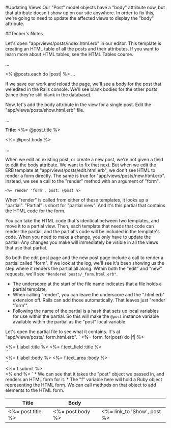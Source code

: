 #Updating Views
Our "Post" model objects have a "body" attribute now, but that attribute doesn't show up on our site anywhere.
In order to fix this, we're going to need to update the affected views to display the "body" attribute.

##Techer's Notes


Let's open "app/views/posts/index.html.erb" in our editor. This template is creating an HTML table of all the posts and their attributes. If you want to learn more about HTML tables, see the HTML Tables course.

...
<table>
  <thead>
    <tr>
      <th>Title</th>
      <th>Body</th> <!--Add header here-->
      <th colspan="3"></th>
    </tr>
  </thead>

  <tbody>
    <!-- Process each post -->
    <% @posts.each do |post| %>
      <tr>
        <!-- The current post's title -->
        <td><%= post.title %></td>
        <!-- Add body attribute here -->
        <td><%= post.body %></td>
        <td><%= link_to 'Show', post %></td>
...

If we save our work and reload the page, we'll see a body for the post that we edited in the Rails console.
We'll see blank bodies for the other posts (since they're still blank in the database).

Now, let's add the body attribute in the view for a single post.
Edit the "app/views/posts/show.html.erb" file.

...
<!-- Existing post title code here -->
<p>
  <strong>Title:</strong>
  <%= @post.title %>
</p>

<!-- Add a new HTML paragraph tag... -->
<p>
  <!-- With the post body embedded inside. -->
  <%= @post.body %>
</p>
...

When we edit an existing post, or create a new post, we're not given a field to edit the body attribute.
We want to fix that next.
But when we edit the ERB template at "app/views/posts/edit.html.erb", we don't see HTML to render a form directly.
The same is true for "app/views/posts/new.html.erb".
Instead, we see a call to the "render" method with an argument of "form".

`<%= render 'form', post: @post %>`

When "render" is called from either of these templates, it looks up a "partial".
"Partial" is short for "partial view".
And it's this partial that contains the HTML code for the form.

You can take the HTML code that's identical between two templates, and move it to a partial view.
Then, each template that needs that code can render the partial, and the partial's code will be included in the template's code.
When you need to make a change, you only have to update the partial.
Any changes you make will immediately be visible in all the views that use that partial.

So both the edit post page and the new post page include a call to render a partial called "form". If we look at the log, we'll see it's been showing us the step where it renders the partial all along. Within both the "edit" and "new" requests, we'll see `"Rendered posts/_form.html.erb"`.

   * The underscore at the start of the file name indicates that a file holds a partial template.
   * When calling "render", you can leave the underscore and the ".html.erb" extension off.
   Rails can add those automatically.
   That leaves just "render 'form'".
   * Following the name of the partial is a hash that sets up local variables for use within the partial.
   So this will make the `@post` instance variable available within the partial as the "post" local variable.

Let's open the partial file to see what it contains.
It's at "app/views/posts/_form.html.erb".
`
<%= form_for(post) do |f| %>
  <!-- Trimming error display code -->
  <!-- Existing title field -->
  <div class="field">
    <%= f.label :title %>
    <%= f.text_field :title %>
  </div>
``
  <!-- Create a new div element to hold body -->
  <div class="field">
    <!-- The label that appears next to field -->
    <%= f.label :body %>
    <!-- The field itself -->
    <!-- Using text_area instead of text_field
    <!-- makes it bigger -->
    <%= f.text_area :body %>
  </div>
``
  <div class="actions">
    <%= f.submit %>
  </div>
<% end %>
`
   * We can see that it takes the "post" object we passed in, and renders an HTML form for it.
   * The "f" variable here will hold a Ruby object representing the HTML form. We can call methods on that object to add elements to the HTML form.
